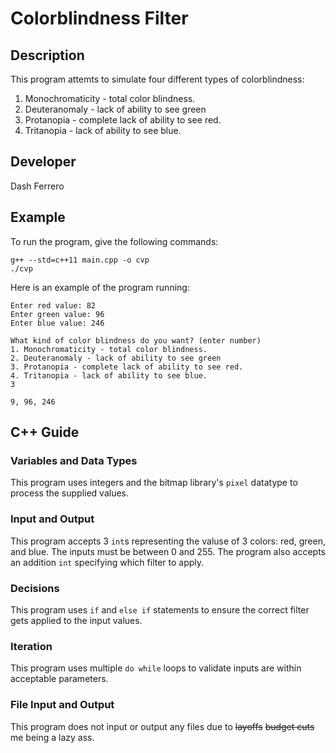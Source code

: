 # Colorblindness Filter
## Description

This program attemts to simulate four different types of colorblindness:
  1. Monochromaticity - total color blindness.
  2. Deuteranomaly - lack of ability to see green
  3. Protanopia - complete lack of ability to see red.
  4. Tritanopia - lack of ability to see blue.

## Developer

Dash Ferrero

## Example

To run the program, give the following commands:

```
g++ --std=c++11 main.cpp -o cvp
./cvp
```

Here is an example of the program running:

```
Enter red value: 82 
Enter green value: 96
Enter blue value: 246

What kind of color blindness do you want? (enter number)
1. Monochromaticity - total color blindness.
2. Deuteranomaly - lack of ability to see green
3. Protanopia - complete lack of ability to see red.
4. Tritanopia - lack of ability to see blue.
3

9, 96, 246
```

## C++ Guide

### Variables and Data Types

This program uses integers and the bitmap library's `pixel` datatype to process the supplied values.

### Input and Output

This program accepts 3 `int`s representing the valuse of 3 colors: red, green, and blue. The inputs must be between 0 and 255. The program also accepts an addition `int` specifying which filter to apply.

### Decisions

This program uses `if` and `else if` statements to ensure the correct filter gets applied to the input values.

### Iteration

This program uses multiple `do while` loops to validate inputs are within acceptable parameters. 

### File Input and Output

This program does not input or output any files due to ~~layoffs~~ ~~budget cuts~~ me being a lazy ass.